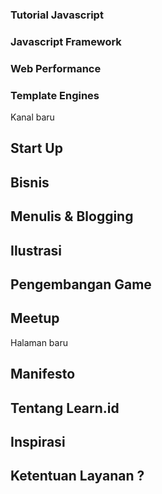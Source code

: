 ### Tutorial Javascript
### Javascript Framework
### Web Performance
### Template Engines

Kanal baru
## Start Up
## Bisnis
## Menulis & Blogging
## Ilustrasi
## Pengembangan Game
## Meetup

Halaman baru
## Manifesto
## Tentang Learn.id
## Inspirasi
## Ketentuan Layanan ?